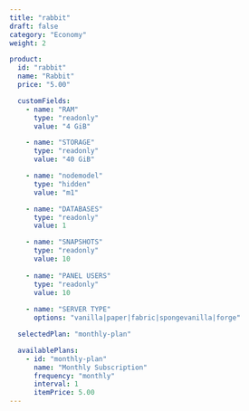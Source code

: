 ```yaml
---
title: "rabbit"
draft: false
category: "Economy"
weight: 2

product:
  id: "rabbit"
  name: "Rabbit"
  price: "5.00"

  customFields:
    - name: "RAM"
      type: "readonly"
      value: "4 GiB"

    - name: "STORAGE"
      type: "readonly"
      value: "40 GiB"

    - name: "nodemodel"
      type: "hidden"
      value: "m1"

    - name: "DATABASES"
      type: "readonly"
      value: 1

    - name: "SNAPSHOTS"
      type: "readonly"
      value: 10
      
    - name: "PANEL USERS"
      type: "readonly"
      value: 10
      
    - name: "SERVER TYPE"
      options: "vanilla|paper|fabric|spongevanilla|forge"

  selectedPlan: "monthly-plan"

  availablePlans:
    - id: "monthly-plan"
      name: "Monthly Subscription"
      frequency: "monthly"
      interval: 1
      itemPrice: 5.00
---
```

